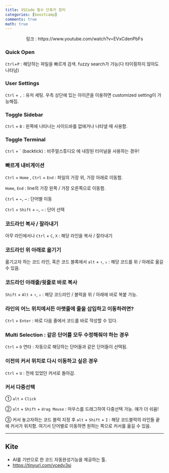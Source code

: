```yaml
---
title: VSCode 필수 단축키 정리
categories: [boostcamp]
comments: true
math: true
---
```


<p align='center'>링크 : https://www.youtube.com/watch?v=EVxCdenPbFs</p>

### Quick Open

`Ctrl`+`P` : 해당하는 파일을 빠르게 검색. fuzzy search가 가능(다 타이핑하지 않아도 나타남)

### User Settings

`Ctrl` + `,` : 유저 세팅. 우측 상단에 있는 아이콘을 이용하면 customized setting이 가능해짐.

### Toggle Sidebar

`Ctrl` + `B` : 왼쪽에 나타나는 사이드바를 없애거나 나타낼 때 사용함.

### Toggle Terminal

`Ctrl` + ` (backtick) : 비주얼스튜디오 에 내장된 터미널을 사용하는 경우!

### 빠르게 내비게이션

`Ctrl` + `Home`  , `Ctrl` + `End` : 파일의 가장 위, 가장 아래로 이동함.

`Home`, `End` : line의 가장 왼쪽 / 가장 오른쪽으로 이동함.

`Ctrl` + `←`, `→` : 단어별 이동

`Ctrl` + `Shift` + `←`, `→` : 단어 선택

### 코드라인 복사 / 잘라내기

아무 라인에서나 `Ctrl` + `C`, `X`  : 해당 라인을 복사 / 잘라내기

### 코드라인 위 아래로 옮기기

옮기고자 하는 코드 라인, 혹은 코드 블록에서 `alt` + `↑`, `↓` : 해당 코드를 위 / 아래로 옮길 수 있음.

### 코드라인 아래줄/윗줄로 바로 복사

`Shift` + `Alt` + `↑`, `↓` : 해당 코드라인 / 블럭을 위 / 아래에 바로 복붙 가능.

### 라인의 어느 위치에서든 아랫줄에 줄을 삽입하고 이동하려면?

`Ctrl` + `Enter` : 바로 다음 줄에서 코드를 바로 작성할 수 있다.

### Multi Selection : 같은 단어를 모두 수정해줘야 하는 경우

`Ctrl`  + `D` 연타 : 자동으로 해당하는 단어들과 같은 단어들이 선택됨.

### 이전의 커서 위치로 다시 이동하고 싶은 경우

`Ctrl` + `U` : 전에 있었던 커서로 돌아감.

### 커서 다중선택

① `alt` + `Click` 

②  `alt` + `Shift` +  `drag Mouse` : 마우스를 드래그하여 다중선택 가능. 얘가 더 쉬움!

③  커서 놓고자하는 코드 블럭 지정 후  `alt` + `Shift` + `I` : 해당 코드블럭의 라인들 끝에 커서가 위치함. 여기서 단어별로 이동하면 원하는 쪽으로 커서를 옮길 수 있음.

---

## Kite

- AI를 기반으로 한 코드 자동완성기능을 제공하는 툴.
- https://tinyurl.com/ycedv3sj